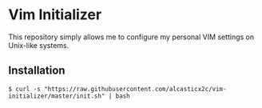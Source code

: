 # Vim Initializer

This repository simply allows me to configure my personal VIM settings on Unix-like systems. 

## Installation

```
$ curl -s "https://raw.githubusercontent.com/alcasticx2c/vim-initializer/master/init.sh" | bash
```